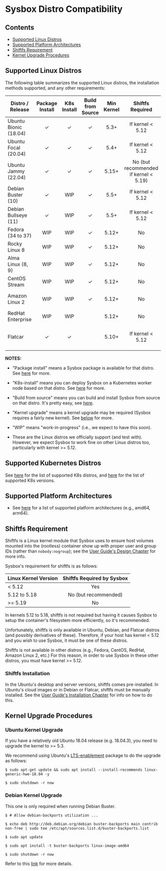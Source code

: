 # Sysbox Distro Compatibility

## Contents

-   [Supported Linux Distros](#supported-linux-distros)
-   [Supported Platform Architectures](#supported-platform-architectures)
-   [Shiftfs Requirement](#shiftfs-requirement)
-   [Kernel Upgrade Procedures](#kernel-upgrade-procedures)

## Supported Linux Distros

The following table summarizes the supported Linux distros, the installation
methods supported, and any other requirements:

| Distro / Release      | Package Install | K8s Install | Build from Source | Min Kernel | Shiftfs Required | Other |
| --------------------- | :-------------: | :---------: | :---------------: | :--------: | :--------------: | ----- |
| Ubuntu Bionic (18.04) | ✓               | ✓           | ✓                 | 5.3+       | If kernel < 5.12 | [Kernel upgrade notes](#ubuntu-kernel-upgrade) |
| Ubuntu Focal  (20.04) | ✓               | ✓           | ✓                 | 5.4+       | If kernel < 5.12 | |
| Ubuntu Jammy (22.04)  | ✓               | ✓           | ✓                 | 5.15+      | No (but recommended if kernel < 5.19) | |
| Debian Buster (10)    | ✓               | WIP         | ✓                 | 5.5+       | If kernel < 5.12 | [Kernel upgrade notes](#debian-kernel-upgrade) |
| Debian Bullseye (11)  | ✓               | WIP         | ✓                 | 5.5+       | If kernel < 5.12 | |
| Fedora (34 to 37)     | WIP             | WIP         | ✓                 | 5.12+      | No | |
| Rocky Linux 8         | WIP             | WIP         | ✓                 | 5.12+      | No | |
| Alma Linux (8, 9)     | WIP             | WIP         | ✓                 | 5.12+      | No | |
| CentOS Stream         | WIP             | WIP         | ✓                 | 5.12+      | No | |
| Amazon Linux 2        | WIP             | WIP         | ✓                 | 5.12+      | No | [Kernel upgrade notes](https://repost.aws/knowledge-center/amazon-linux-2-kernel-upgrade) |
| RedHat Enterprise     | WIP             | WIP         |                   | 5.12+      | No | Sysbox-EE only |
| Flatcar               | ✓               | ✓           |                   | 5.10+      | If kernel < 5.12  | Sysbox-EE only; see [here](user-guide/install-flatcar.md). |

**NOTES:**

-   "Package install" means a Sysbox package is available for that distro. See
    [here](user-guide/install-package.md) for more.

-   "K8s-install" means you can deploy Sysbox on a Kubernetes worker node based
    on that distro. See [here](user-guide/install-k8s.md) for more.

-   "Build from source" means you can build and install Sysbox from source on
    that distro. It's pretty easy, see [here](developers-guide/README.md).

-   "Kernel upgrade" means a kernel upgrade may be required (Sysbox requires a
    fairly new kernel). See [below](#kernel-upgrade-procedures) for more.

-   "WIP" means "work-in-progress" (i.e., we expect to have this soon).

-   These are the Linux distros we officially support (and test with). However,
    we expect Sysbox to work fine on other Linux distros too, particularly with
    kernel >= 5.12.

## Supported Kubernetes Distros

See [here](user-guide/install-k8s.md#kubernetes-distro-requirements) for the list of supported
K8s distros, and [here](user-guide/install-k8s.md#kubernetes-version-requirements) for the list
of supported K8s versions.

## Supported Platform Architectures

* See [here](arch-compat.md) for a list of supported platform architectures
  (e.g., amd64, arm64).

## Shiftfs Requirement

Shiftfs is a Linux kernel module that Sysbox uses to ensure host volumes mounted
into the (rootless) container show up with proper user and group IDs (rather
than `nobody:nogroup`); see the [User Guide's Design Chapter](user-guide/design.md)
for more info.

Sysbox's requirement for shiftfs is as follows:

| Linux Kernel Version | Shiftfs Required by Sysbox |
| -------------------- | :------------------------: |
| < 5.12               | Yes |
| 5.12 to 5.18         | No (but recommended) |
| >= 5.19              | No |

In kernels 5.12 to 5.18, shiftfs is not required but having it causes Sysbox to
setup the container's filesystem more efficiently, so it's recommended.

Unfortunately, shiftfs is only available in Ubuntu, Debian, and Flatcar distros
(and possibly derivatives of these). Therefore, if your host has kernel < 5.12
and you wish to use Sysbox, it must be one of these distros.

Shiftfs is not available in other distros (e.g., Fedora, CentOS, RedHat, Amazon
Linux 2, etc.) For this reason, in order to use Sysbox in these other distros,
you must have kernel >= 5.12.

### Shiftfs Installation

In the Ubuntu's desktop and server versions, shiftfs comes pre-installed. In
Ubuntu's cloud images or in Debian or Flatcar, shiftfs must be manually
installed. See the [User Guide's Installation Chapter](user-guide/install-package.md)
for info on how to do this.

## Kernel Upgrade Procedures

### Ubuntu Kernel Upgrade

If you have a relatively old Ubuntu 18.04 release (e.g. 18.04.3), you need to upgrade the kernel to >= 5.3.

We recommend using Ubuntu's [LTS-enablement](https://wiki.ubuntu.com/Kernel/LTSEnablementStack) package to do the upgrade as follows:

```console
$ sudo apt-get update && sudo apt install --install-recommends linux-generic-hwe-18.04 -y

$ sudo shutdown -r now
```

### Debian Kernel Upgrade

This one is only required when running Debian Buster.

```console
$ # Allow debian-backports utilization ...

$ echo deb http://deb.debian.org/debian buster-backports main contrib non-free | sudo tee /etc/apt/sources.list.d/buster-backports.list

$ sudo apt update

$ sudo apt install -t buster-backports linux-image-amd64

$ sudo shutdown -r now
```

Refer to this [link](https://wiki.debian.org/HowToUpgradeKernel) for more details.
